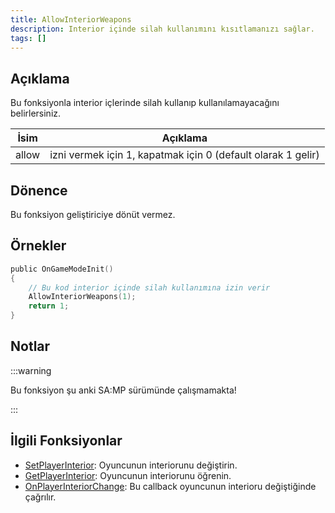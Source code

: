 ```yaml
---
title: AllowInteriorWeapons
description: Interior içinde silah kullanımını kısıtlamanızı sağlar.
tags: []
---
```


## Açıklama

Bu fonksiyonla interior içlerinde silah kullanıp kullanılamayacağını belirlersiniz.

| İsim                                | Açıklama                                                                                               |
| ----------------------------------- | ------------------------------------------------------------------------------------------------------ |
| allow                               | izni vermek için 1, kapatmak için 0  (default olarak 1 gelir)                                          |

## Dönence

Bu fonksiyon geliştiriciye dönüt vermez.

## Örnekler

```c
public OnGameModeInit()
{
    // Bu kod interior içinde silah kullanımına izin verir
    AllowInteriorWeapons(1);
    return 1;
}
```

## Notlar

:::warning

Bu fonksiyon şu anki SA:MP sürümünde çalışmamakta!

:::

## İlgili Fonksiyonlar

- [SetPlayerInterior](SetPlayerInterior.md): Oyuncunun interiorunu değiştirin.
- [GetPlayerInterior](SetPlayerInterior.md): Oyuncunun interiorunu öğrenin.
- [OnPlayerInteriorChange](../callbacks/OnPlayerInteriorChange.md): Bu callback oyuncunun interioru değiştiğinde çağrılır.
